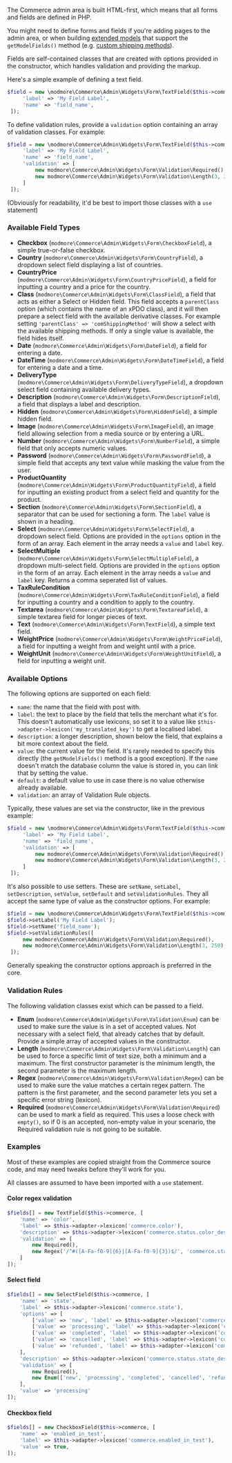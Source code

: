 The Commerce admin area is built HTML-first, which means that all forms and fields are defined in PHP.

You might need to define forms and fields if you're adding pages to the admin area, or when building [extended models](../Extended_Models) that support the `getModelFields()` method (e.g. [custom shipping methods](../Custom_Shipping_Methods)).

Fields are self-contained classes that are created with options provided in the constructor, which handles validation and providing the markup. 

Here's a simple example of defining a text field. 

````php
$field = new \modmore\Commerce\Admin\Widgets\Form\TextField($this->commerce, [
     'label' => 'My Field Label',
     'name' => 'field_name',
 ]);
````

To define validation rules, provide a `validation` option containing an array of validation classes. For example:


````php
$field = new \modmore\Commerce\Admin\Widgets\Form\TextField($this->commerce, [
     'label' => 'My Field Label',
     'name' => 'field_name',
     'validation' => [
         new modmore\Commerce\Admin\Widgets\Form\Validation\Required(),
         new modmore\Commerce\Admin\Widgets\Form\Validation\Length(3, 250),
     ]
 ]);
````

(Obviously for readability, it'd be best to import those classes with a `use` statement)

### Available Field Types

- **Checkbox** (`modmore\Commerce\Admin\Widgets\Form\CheckboxField`), a simple true-or-false checkbox. 
- **Country** (`modmore\Commerce\Admin\Widgets\Form\CountryField`), a dropdown select field displaying a list of countries.
- **CountryPrice** (`modmore\Commerce\Admin\Widgets\Form\CountryPriceField`), a field for inputting a country and a price for the country.
- **Class** (`modmore\Commerce\Admin\Widgets\Form\ClassField`), a field that acts as either a Select or Hidden field. This field accepts a `parentClass` option (which contains the name of an xPDO class), and it will then prepare a select field with the available derivative classes. For example setting `'parentClass' => 'comShippingMethod'` will show a select with the available shipping methods. If only a single value is available, the field hides itself.
- **Date** (`modmore\Commerce\Admin\Widgets\Form\DateField`), a field for entering a date.
- **DateTime** (`modmore\Commerce\Admin\Widgets\Form\DateTimeField`), a field for entering a date and a time.
- **DeliveryType** (`modmore\Commerce\Admin\Widgets\Form\DeliveryTypeField`), a dropdown select field containing available delivery types.
- **Description** (`modmore\Commerce\Admin\Widgets\Form\DescriptionField`), a field that displays a label and description.
- **Hidden** (`modmore\Commerce\Admin\Widgets\Form\HiddenField`), a simple hidden field.
- **Image** (`modmore\Commerce\Admin\Widgets\Form\ImageField`), an image field allowing selection from a media source or by entering a URL.
- **Number** (`modmore\Commerce\Admin\Widgets\Form\NumberField`), a simple field that only accepts numeric values. 
- **Password** (`modmore\Commerce\Admin\Widgets\Form\PasswordField`), a simple field that accepts any text value while masking the value from the user.
- **ProductQuantity** (`modmore\Commerce\Admin\Widgets\Form\ProductQuantityField`), a field for inputting an existing product from a select field and quantity for the product.
- **Section** (`modmore\Commerce\Admin\Widgets\Form\SectionField`), a separator that can be used for sectioning a form. The `label` value is shown in a heading.
- **Select** (`modmore\Commerce\Admin\Widgets\Form\SelectField`), a dropdown select field. Options are provided in the `options` option in the form of an array. Each element in the array needs a `value` and `label` key.
- **SelectMultiple** (`modmore\Commerce\Admin\Widgets\Form\SelectMultipleField`), a dropdown multi-select field. Options are provided in the `options` option in the form of an array. Each element in the array needs a `value` and `label` key. Returns a comma seperated list of values.
- **TaxRuleCondition** (`modmore\Commerce\Admin\Widgets\Form\TaxRuleConditionField`), a field for inputting a country and a condition to apply to the country.
- **Textarea** (`modmore\Commerce\Admin\Widgets\Form\TextareaField`), a simple textarea field for longer pieces of text.
- **Text** (`modmore\Commerce\Admin\Widgets\Form\TextField`), a simple text field.
- **WeightPrice** (`modmore\Commerce\Admin\Widgets\Form\WeightPriceField`), a field for inputting a weight from and weight until with a price.
- **WeightUnit** (`modmore\Commerce\Admin\Widgets\Form\WeightUnitField`), a field for inputting a weight unit.

### Available Options

The following options are supported on each field:

- `name`: the name that the field with post with.
- `label`: the text to place by the field that tells the merchant what it's for. This doesn't automatically use lexicons, so set it to a value like `$this->adapter->lexicon('my_translated_key')` to get a localised label.
- `description`: a longer description, shown below the field, that explains a bit more context about the field.
- `value`: the current value for the field. It's rarely needed to specify this directly (the `getModelFields()` method is a good exception). If the `name` doesn't match the database column the value is stored in, you can link that by setting the value. 
- `default`: a default value to use in case there is no value otherwise already available.
- `validation`: an array of Validation Rule objects. 

Typically, these values are set via the constructor, like in the previous example:


````php
$field = new \modmore\Commerce\Admin\Widgets\Form\TextField($this->commerce, [
     'label' => 'My Field Label',
     'name' => 'field_name',
     'validation' => [
         new modmore\Commerce\Admin\Widgets\Form\Validation\Required(),
         new modmore\Commerce\Admin\Widgets\Form\Validation\Length(3, 250),
     ]
 ]);
````

It's also possible to use setters. These are `setName`, `setLabel`, `setDescription`, `setValue`, `setDefault` and `setValidationRules`. They all accept the same type of value as the constructor options. For example:


````php
$field = new \modmore\Commerce\Admin\Widgets\Form\TextField($this->commerce, []);
$field->setLabel('My Field Label');
$field->setName('field_name');
$field->setValidationRules([
     new modmore\Commerce\Admin\Widgets\Form\Validation\Required(),
     new modmore\Commerce\Admin\Widgets\Form\Validation\Length(3, 250),
 ]);
````

Generally speaking the constructor options approach is preferred in the core.

### Validation Rules

The following validation classes exist which can be passed to a field.

- **Enum** (`modmore\Commerce\Admin\Widgets\Form\Validation\Enum`) can be used to make sure the value is in a set of accepted values. Not necessary with a select field, that already catches that by default. Provide a simple array of accepted values in the constructor.
- **Length** (`modmore\Commerce\Admin\Widgets\Form\Validation\Length`) can be used to force a specific limit of text size, both a minimum and a maximum. The first constructor parameter is the minimum length, the second parameter is the maximum length. 
- **Regex** (`modmore\Commerce\Admin\Widgets\Form\Validation\Regex`) can be used to make sure the value matches a certain regex pattern. The pattern is the first parameter, and the second parameter lets you set a specific error string (lexicon).  
- **Required** (`modmore\Commerce\Admin\Widgets\Form\Validation\Required`) can be used to mark a field as required. This uses a loose check with `empty()`, so if 0 is an accepted, non-empty value in your scenario, the Required validation rule is not going to be suitable.

### Examples

Most of these examples are copied straight from the Commerce source code, and may need tweaks before they'll work for you.

All classes are assumed to have been imported with a `use` statement.

#### Color regex validation

````php
$fields[] = new TextField($this->commerce, [
    'name' => 'color',
    'label' => $this->adapter->lexicon('commerce.color'),
    'description' => $this->adapter->lexicon('commerce.status.color_description'),
    'validation' => [
        new Required(),
        new Regex('/^#([A-Fa-f0-9]{6}|[A-Fa-f0-9]{3})$/', 'commerce.status.color_error'),
    ]
]);
````

#### Select field

```` php
$fields[] = new SelectField($this->commerce, [
    'name' => 'state',
    'label' => $this->adapter->lexicon('commerce.state'),
    'options' => [
        ['value' => 'new', 'label' => $this->adapter->lexicon('commerce.state_new')],
        ['value' => 'processing', 'label' => $this->adapter->lexicon('commerce.state_processing')],
        ['value' => 'completed', 'label' => $this->adapter->lexicon('commerce.state_completed')],
        ['value' => 'cancelled', 'label' => $this->adapter->lexicon('commerce.state_cancelled')],
        ['value' => 'refunded', 'label' => $this->adapter->lexicon('commerce.state_refunded')],
    ],
    'description' => $this->adapter->lexicon('commerce.status.state_description'),
    'validation' => [
        new Required(),
        new Enum(['new', 'processing', 'completed', 'cancelled', 'refunded']),
    ],
    'value' => 'processing'
]);
````

#### Checkbox field

```` php
$fields[] = new CheckboxField($this->commerce, [
    'name' => 'enabled_in_test',
    'label' => $this->adapter->lexicon('commerce.enabled_in_test'),
    'value' => true,
]);
````
